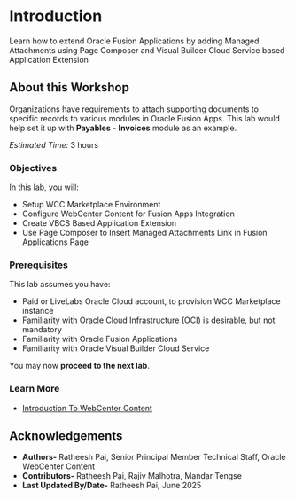# Introduction

Learn how to extend Oracle Fusion Applications by adding Managed Attachments using Page Composer and Visual Builder Cloud Service based Application Extension

## About this Workshop

Organizations have requirements to attach supporting documents to specific records to various modules in Oracle Fusion Apps. This lab would help set it up with **Payables** - **Invoices** module as an example. 

*Estimated Time:* 3 hours

### **Objectives**

In this lab, you will:

* Setup WCC Marketplace Environment
* Configure WebCenter Content for Fusion Apps Integration
* Create VBCS Based Application Extension
* Use Page Composer to Insert Managed Attachments Link in Fusion Applications Page

### **Prerequisites**

This lab assumes you have:

* Paid or LiveLabs Oracle Cloud account, to provision WCC Marketplace instance
* Familiarity with Oracle Cloud Infrastructure (OCI) is desirable, but not mandatory
* Familiarity with Oracle Fusion Applications
* Familiarity with Oracle Visual Builder Cloud Service

You may now **proceed to the next lab**.

### **Learn More**

* [Introduction To WebCenter Content](https://docs.oracle.com/en/middleware/webcenter/content/12.2.1.4/index.html)

## Acknowledgements

* **Authors-** Ratheesh Pai, Senior Principal Member Technical Staff, Oracle WebCenter Content
* **Contributors-** Ratheesh Pai, Rajiv Malhotra, Mandar Tengse 
* **Last Updated By/Date-** Ratheesh Pai, June 2025
